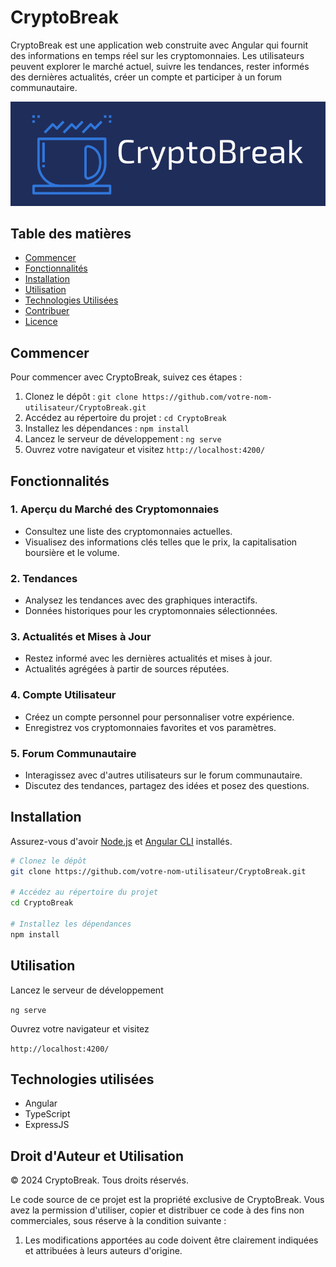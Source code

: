 # CryptoBreak

CryptoBreak est une application web construite avec Angular qui fournit des informations en temps réel sur les cryptomonnaies. Les utilisateurs peuvent explorer le marché actuel, suivre les tendances, rester informés des dernières actualités, créer un compte et participer à un forum communautaire.

![CryptoBreak Logo](project_img.png)

## Table des matières

- [Commencer](#commencer)
- [Fonctionnalités](#fonctionnalités)
- [Installation](#installation)
- [Utilisation](#utilisation)
- [Technologies Utilisées](#technologies-utilisées)
- [Contribuer](#contribuer)
- [Licence](#licence)

## Commencer

Pour commencer avec CryptoBreak, suivez ces étapes :

1. Clonez le dépôt : `git clone https://github.com/votre-nom-utilisateur/CryptoBreak.git`
2. Accédez au répertoire du projet : `cd CryptoBreak`
3. Installez les dépendances : `npm install`
4. Lancez le serveur de développement : `ng serve`
5. Ouvrez votre navigateur et visitez `http://localhost:4200/`

## Fonctionnalités

### 1. Aperçu du Marché des Cryptomonnaies

- Consultez une liste des cryptomonnaies actuelles.
- Visualisez des informations clés telles que le prix, la capitalisation boursière et le volume.

### 2. Tendances

- Analysez les tendances avec des graphiques interactifs.
- Données historiques pour les cryptomonnaies sélectionnées.

### 3. Actualités et Mises à Jour

- Restez informé avec les dernières actualités et mises à jour.
- Actualités agrégées à partir de sources réputées.

### 4. Compte Utilisateur

- Créez un compte personnel pour personnaliser votre expérience.
- Enregistrez vos cryptomonnaies favorites et vos paramètres.

### 5. Forum Communautaire

- Interagissez avec d'autres utilisateurs sur le forum communautaire.
- Discutez des tendances, partagez des idées et posez des questions.

## Installation

Assurez-vous d'avoir [Node.js](https://nodejs.org/) et [Angular CLI](https://cli.angular.io/) installés.

```bash
# Clonez le dépôt
git clone https://github.com/votre-nom-utilisateur/CryptoBreak.git

# Accédez au répertoire du projet
cd CryptoBreak

# Installez les dépendances
npm install

```

## Utilisation

Lancez le serveur de développement

`ng serve`

Ouvrez votre navigateur et visitez

`http://localhost:4200/`

## Technologies utilisées

- Angular
- TypeScript
- ExpressJS

## Droit d'Auteur et Utilisation

© 2024 CryptoBreak. Tous droits réservés.

Le code source de ce projet est la propriété exclusive de CryptoBreak. Vous avez la permission d'utiliser, copier et distribuer ce code à des fins non commerciales, sous réserve à la condition suivante :

1. Les modifications apportées au code doivent être clairement indiquées et attribuées à leurs auteurs d'origine.

